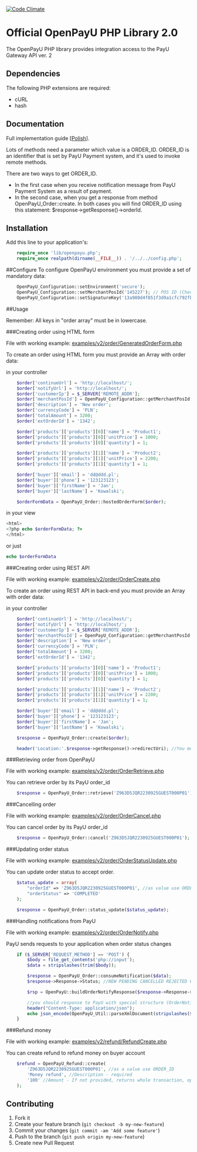 [![Code Climate](https://codeclimate.com/repos/524eb044f3ea00329815dff1/badges/885c2d52f25c02295344/gpa.png)](https://codeclimate.com/repos/524eb044f3ea00329815dff1/feed)

# Official OpenPayU PHP Library 2.0

The OpenPayU PHP library provides integration access to the PayU Gateway API ver. 2

## Dependencies

The following PHP extensions are required:

* cURL
* hash

## Documentation

Full implementation guide [[Polish](http://developers.payu.com/)].

Lots of methods need a parameter which value is a ORDER_ID. ORDER_ID is an identifier that is set by PayU
Payment system, and it's used to invoke remote methods.

There are two ways to get ORDER_ID.

- In the first case when you receive notification message from PayU Payment System as a result of payment.
- In the second case, when you get a response from method OpenPayU_Order::create. In both cases you will find
ORDER_ID using this statement: $response->getResponse()->orderId.

## Installation

Add this line to your application's:

```php
    require_once 'lib/openpayu.php';
    require_once realpath(dirname(__FILE__)) . '/../../config.php';
```

##Configure
  To configure OpenPayU environment you must provide a set of mandatory data:

```php
    OpenPayU_Configuration::setEnvironment('secure');
    OpenPayU_Configuration::setMerchantPosId('145227'); // POS ID (Checkout)
    OpenPayU_Configuration::setSignatureKey('13a980d4f851f3d9a1cfc792fb1f5e50'); //Second MD5 key. You will find it in admin panel.
```

##Usage

Remember: All keys in "order array" must be in lowercase.

###Creating order using HTML form

   File with working example: [examples/v2/order/GeneratedOrderForm.php](examples/v2/order/GeneratedOrderForm.php)

   To create an order using HTML form you must provide an Array with order data:

   in your controller
```php
    $order['continueUrl'] = 'http://localhost/';
    $order['notifyUrl'] = 'http://localhost/';
    $order['customerIp'] = $_SERVER['REMOTE_ADDR'];
    $order['merchantPosId'] = OpenPayU_Configuration::getMerchantPosId();
    $order['description'] = 'New order';
    $order['currencyCode'] = 'PLN';
    $order['totalAmount'] = 3200;
    $order['extOrderId'] = '1342';

    $order['products']['products'][0]['name'] = 'Product1';
    $order['products']['products'][0]['unitPrice'] = 1000;
    $order['products']['products'][0]['quantity'] = 1;

    $order['products']['products'][1]['name'] = 'Product2';
    $order['products']['products'][1]['unitPrice'] = 2200;
    $order['products']['products'][1]['quantity'] = 1;

    $order['buyer']['email'] = 'dd@ddd.pl';
    $order['buyer']['phone'] = '123123123';
    $order['buyer']['firstName'] = 'Jan';
    $order['buyer']['lastName'] = 'Kowalski';

    $orderFormData = OpenPayU_Order::hostedOrderForm($order);
```
  in your view
```php
<html>
<?php echo $orderFormData; ?>
</html>
```
  or just
```php
echo $orderFormData
```

###Creating order using REST API

   File with working example: [examples/v2/order/OrderCreate.php](examples/v2/order/OrderCreate.php)

   To create an order using REST API in back-end you must provide an Array with order data:

   in your controller
```php
    $order['continueUrl'] = 'http://localhost/';
    $order['notifyUrl'] = 'http://localhost/';
    $order['customerIp'] = $_SERVER['REMOTE_ADDR'];
    $order['merchantPosId'] = OpenPayU_Configuration::getMerchantPosId();
    $order['description'] = 'New order';
    $order['currencyCode'] = 'PLN';
    $order['totalAmount'] = 3200;
    $order['extOrderId'] = '1342';

    $order['products']['products'][0]['name'] = 'Product1';
    $order['products']['products'][0]['unitPrice'] = 1000;
    $order['products']['products'][0]['quantity'] = 1;

    $order['products']['products'][1]['name'] = 'Product2';
    $order['products']['products'][1]['unitPrice'] = 2200;
    $order['products']['products'][1]['quantity'] = 1;

    $order['buyer']['email'] = 'dd@ddd.pl';
    $order['buyer']['phone'] = '123123123';
    $order['buyer']['firstName'] = 'Jan';
    $order['buyer']['lastName'] = 'Kowalski';

    $response = OpenPayU_Order::create($order);

    header('Location:'.$response->getResponse()->redirectUri); //You must redirect your client to PayU payment summary page.
```

###Retrieving order from OpenPayU

   File with working example: [examples/v2/order/OrderRetrieve.php](examples/v2/order/OrderRetrieve.php)

   You can retrieve order by its PayU order_id

```php
    $response = OpenPayU_Order::retrieve('Z963D5JQR2230925GUEST000P01'); //as parameter use ORDER_ID
```

###Cancelling order

   File with working example: [examples/v2/order/OrderCancel.php](examples/v2/order/OrderCancel.php)

   You can cancel order by its PayU order_id

```php
    $response = OpenPayU_Order::cancel('Z963D5JQR2230925GUEST000P01'); //as parameter use ORDER_ID
```

###Updating order status

   File with working example: [examples/v2/order/OrderStatusUpdate.php](examples/v2/order/OrderStatusUpdate.php)

   You can update order status to accept order.

```php
    $status_update = array(
        "orderId" => 'Z963D5JQR2230925GUEST000P01', //as value use ORDER_ID
        "orderStatus" => 'COMPLETED'
    );

    $response = OpenPayU_Order::status_update($status_update);
```

###Handling notifications from PayU

   File with working example: [examples/v2/order/OrderNotify.php](examples/v2/order/OrderNotify.php)

   PayU sends requests to your application when order status changes

```php
    if ($_SERVER['REQUEST_METHOD'] == 'POST') {
        $body = file_get_contents('php://input');
        $data = stripslashes(trim($body));

        $response = OpenPayU_Order::consumeNotification($data);
        $response->Response->Status; //NEW PENDING CANCELLED REJECTED COMPLETED WAITING_FOR_CONFIRMATION

        $rsp = OpenPayU::buildOrderNotifyResponse($response->Response->Order->OrderId);

        //you should response to PayU with special structure (OrderNotifyResponse)
        header("Content-Type: application/json");
        echo json_encode(OpenPayU_Util::parseXmlDocument(stripslashes($rsp)));
    }
```

###Refund money

   File with working example: [examples/v2/refund/RefundCreate.php](examples/v2/refund/RefundCreate.php)

   You can create refund to refund money on buyer account

```php
    $refund = OpenPayU_Refund::create(
        'Z963D5JQR2230925GUEST000P01', //as a value use ORDER_ID
        'Money refund', //Description - required
        '100' //Amount - If not provided, returns whole transaction, optional
    );
```

## Contributing

1. Fork it
2. Create your feature branch (`git checkout -b my-new-feature`)
3. Commit your changes (`git commit -am 'Add some feature'`)
4. Push to the branch (`git push origin my-new-feature`)
5. Create new Pull Request
